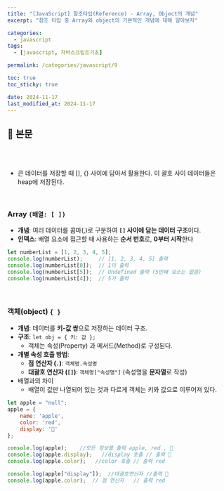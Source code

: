 ```yaml
---
title: "[JavaScript] 참조타입(Reference) - Array, Object의 개념"
excerpt: "참조 타입 중 Array와 object의 기본적인 개념에 대해 알아보자"

categories:
  - javascript
tags:
  - [javascript, 자바스크립트기초]

permalink: /categories/javascript/9

toc: true
toc_sticky: true

date: 2024-11-17
last_modified_at: 2024-11-17
---
```


## 🦥 본문

<br>
<br>


- 큰 데이터를 저장할 때 [], {} 사이에 담아서 활용한다. 이 괄호 사이 데이터들은 heap에 저장된다.

<br>

### Array `(배열: [ ])`

- **개념**: 여러 데이터를 콤마(,)로 구분하여 **`[]` 사이에 담는 데이터 구조**이다.
- **인덱스**: 배열 요소에 접근할 때 사용하는 **순서 번호**로, **0부터 시작**한다

```jsx
let numberList = [1, 2, 3, 4, 5];
console.log(numberList);     // [1, 2, 3, 4, 5] 출력
console.log(numberList[0]);  // 1이 출력
console.log(numberList[5]);  // Undefined 출력 (5번째 요소는 없음)
console.log(numberList[4]);  // 5가 출력

```

<br>

### 객체(object)  `{ }`

- **개념**: 데이터를 **키-값 쌍**으로 저장하는 데이터 구조.
- **구조**: `let obj = { 키: 값 };`
    - 객체는 속성(Property) 과 메서드(Method)로 구성된다.
- **개별 속성 호출 방법**:
    - **점 연산자 (`.`)**: `객체명.속성명`
    - **대괄호 연산자 (`[]`)**: `객체명["속성명"]` (속성명을 **문자열**로 작성)
- 배열과의 차이
    - 배열이 값만 나열되어 있는 것과 다르게 객체는 키와 값으로 이루어져 있다.

```jsx
let apple = "null";
apple = {
    name: 'apple',
    color: 'red',
    display: '🍎'
};

console.log(apple);    //모든 정보를 출력 apple, red , 🍎
console.log(apple.display);   //display 호출 // 출력 🍎
console.log(apple.color);   //color 호출 // 출력 red

console.log(apple["display"]);  //대괄호연산자 //출력 🍎
console.log(apple.color);  // 점 연산자   // 출력 red 

```

<br>
<br>



